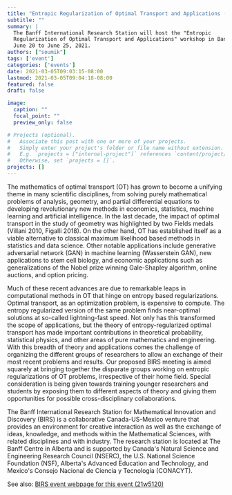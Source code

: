 ```yaml
---
title: "Entropic Regularization of Optimal Transport and Applications (Online)"
subtitle: ""
summary: |
  The Banff International Research Station will host the "Entropic
  Regularization of Optimal Transport and Applications" workshop in Banff from
  June 20 to June 25, 2021.
authors: ["soumik"]
tags: ['event']
categories: ['events']
date: 2021-03-05T09:03:15-08:00
lastmod: 2021-03-05T09:04:18-08:00
featured: false
draft: false

image:
  caption: ""
  focal_point: ""
  preview_only: false

# Projects (optional).
#   Associate this post with one or more of your projects.
#   Simply enter your project's folder or file name without extension.
#   E.g. `projects = ["internal-project"]` references `content/project/deep-learning/index.md`.
#   Otherwise, set `projects = []`.
projects: []
---
```

The mathematics of optimal transport (OT) has grown to become a unifying theme
in many scientific disciplines, from solving purely mathematical problems of
analysis, geometry, and partial differential equations to developing
revolutionary new methods in economics, statistics, machine learning and
artificial intelligence. In the last decade, the impact of optimal transport in
the study of geometry was highlighted by two Fields medals (Villani 2010,
Figalli 2018). On the other hand, OT has established itself as a viable
alternative to classical maximum likelihood based methods in statistics and data
science. Other notable applications include generative adversarial network (GAN)
in machine learning (Wasserstein GAN), new applications to stem cell biology,
and economic applications such as generalizations of the Nobel prize winning
Gale-Shapley algorithm, online auctions, and option pricing.

Much of these recent advances are due to remarkable leaps in computational
methods in OT that hinge on entropy based regularizations. Optimal transport, as
an optimization problem, is expensive to compute. The entropy regularized
version of the same problem finds near-optimal solutions at so-called
lightning-fast speed. Not only has this transformed the scope of applications,
but the theory of entropy-regularized optimal transport has made important
contributions in theoretical probability, statistical physics, and other areas
of pure mathematics and engineering. With this breadth of theory and
applications comes the challenge of organizing the different groups of
researchers to allow an exchange of their most recent problems and results. Our
proposed BIRS meeting is aimed squarely at bringing together the disparate
groups working on entropic regularizations of OT problems, irrespective of their
home field. Special consideration is being given towards training younger
researchers and students by exposing them to different aspects of theory and
giving them opportunities for possible cross-disciplinary collaborations.

The Banff International Research Station for Mathematical Innovation and
Discovery (BIRS) is a collaborative Canada-US-Mexico venture that provides an
environment for creative interaction as well as the exchange of ideas,
knowledge, and methods within the Mathematical Sciences, with related
disciplines and with industry. The research station is located at The Banff
Centre in Alberta and is supported by Canada's Natural Science and Engineering
Research Council (NSERC), the U.S. National Science Foundation (NSF), Alberta's
Advanced Education and Technology, and Mexico's Consejo Nacional de Ciencia y
Tecnología (CONACYT).

See also: [BIRS event webpage for this event (21w5120)](http://www.birs.ca/events/2021/5-day-workshops/21w5120)


